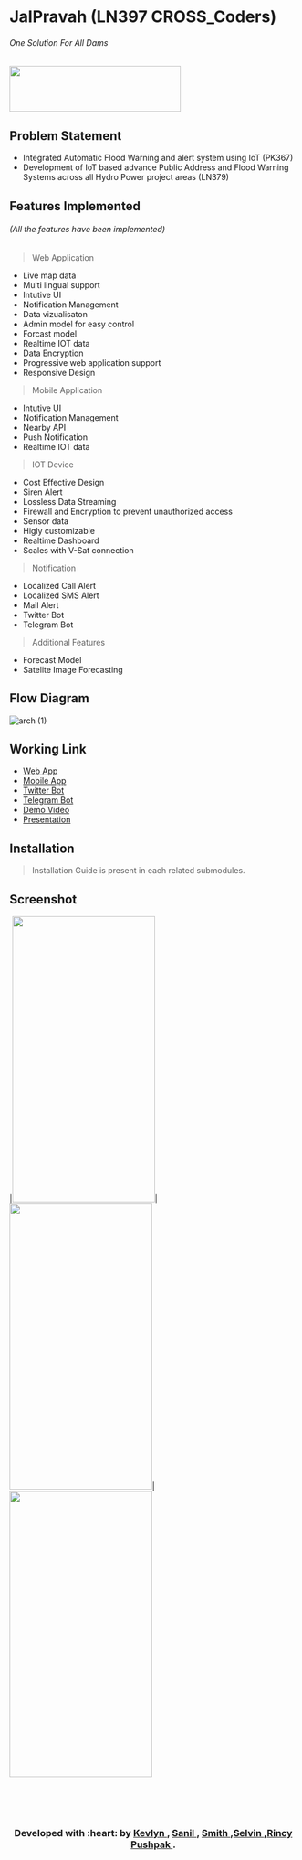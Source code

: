 # JalPravah (LN397 CROSS_Coders)

###### One Solution For All Dams

<img height="80px" width="300px" src="https://github.com/CROSSS-Coders/LN379_CROSSSCoders-App/raw/master/assets/logo.png">

## Problem Statement

- Integrated Automatic Flood Warning and alert system using IoT (PK367) 
- Development of IoT based advance Public Address and Flood Warning Systems across all Hydro Power project areas (LN379)

## Features Implemented
###### (All the features have been implemented)
> Web Application
  - Live map data
  - Multi lingual support
  - Intutive UI
  - Notification Management
  - Data vizualisaton
  - Admin model for easy control
  - Forcast model
  - Realtime IOT data
  - Data Encryption
  - Progressive web application support
  - Responsive Design
  
> Mobile Application
  - Intutive UI
  - Notification Management
  - Nearby API
  - Push Notification
  - Realtime IOT data

> IOT Device
  - Cost Effective Design
  - Siren Alert
  - Lossless Data Streaming
  - Firewall and Encryption to prevent unauthorized access
  - Sensor data
  - Higly customizable
  - Realtime Dashboard
  - Scales with V-Sat connection
 
> Notification 
  - Localized Call Alert
  - Localized SMS Alert
  - Mail Alert
  - Twitter Bot
  - Telegram Bot

> Additional Features
  - Forecast Model
  - Satelite Image Forecasting
  
## Flow Diagram
![arch (1)](https://user-images.githubusercontent.com/31663512/89182163-d9037980-d5b2-11ea-939e-134d60892640.png)

## Working Link
- [Web App](https://jalpravah.pushpak1300.me)
- [Mobile App](https://github.com/CROSSS-Coders/LN379_CROSSSCoders/blob/master/JalPravah.apk)
- [Twitter Bot](https://twitter.com/jalpravah)
- [Telegram Bot](https://t.me/jalpravah)
- [Demo Video](https://drive.google.com/file/d/1jk6pu-URaWbsZ9ktLqn3GGOU0-KdfTiK/view?usp=sharing)
- [Presentation](https://github.com/CROSSS-Coders/LN379_CROSSSCoders/blob/master/Team%20CrossCoders.pdf)

## Installation
> Installation Guide is present in each related submodules. 


## Screenshot
|<img height="500px" width="250px" src="https://user-images.githubusercontent.com/31663512/89185031-339ed480-d5b7-11ea-8a5b-41152ccb33a4.jpeg">|<img height="500px" width="250px" src="https://user-images.githubusercontent.com/31663512/89185401-cc355480-d5b7-11ea-9f27-45340964ac49.png">|<img height="500px" width="250px" src="https://user-images.githubusercontent.com/31663512/89185690-45cd4280-d5b8-11ea-8ddb-0be07f0bef75.png">

<br>
<br>
<br>
<h3 align="center"><b>Developed with :heart: by <a href="https://github.com/kad99kev">Kevlyn </a> , <a href="https://github.com/sanilrod"> Sanil </a> , <a href="https://github.com/Smithdabreo">Smith </a>,<a href="https://github.com/selvintuscano">Selvin </a> ,<a href="https://github.com/rincypereira">Rincy  </a> <a href="https://github.com/pushpak1300">Pushpak  </a>.</b></h1>
